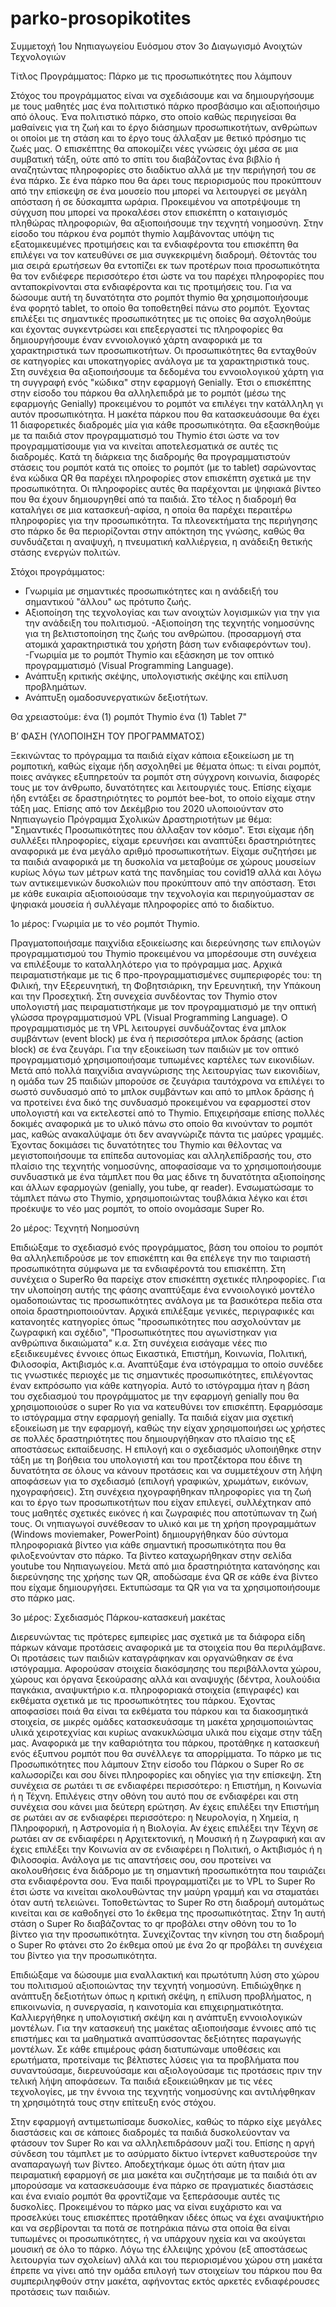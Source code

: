 # parko-prosopikotites
Συμμετοχή 1ου Νηπιαγωγείου Ευόσμου στον 3ο Διαγωγισμό Ανοιχτών Τεχνολογιών

Τίτλος Προγράμματος: Πάρκο με τις προσωπικότητες που λάμπουν

Στόχος του προγράμματος είναι να σχεδιάσουμε και να δημιουργήσουμε με τους μαθητές μας ένα πολιτιστικό πάρκο προσβάσιμο και αξιοποιήσιμο από όλους.
Ένα πολιτιστικό πάρκο, στο οποίο καθώς περιηγείσαι θα μαθαίνεις για τη ζωή και το έργο διάσημων προσωπικοτήτων, ανθρώπων οι οποίοι με τη στάση και το έργο τους άλλαξαν με θετικό πρόσημο τις ζωές μας. Ο επισκέπτης θα αποκομίζει νέες γνώσεις όχι μέσα σε μια συμβατική τάξη, ούτε από το σπίτι του διαβάζοντας ένα βιβλίο ή αναζητώντας πληροφορίες στο διαδίκτυο αλλά με την περιήγησή του σε ένα πάρκο. Σε ένα πάρκο που θα άρει τους περιορισμούς που προκύπτουν από την επίσκεψη σε ένα μουσείο που μπορεί να λειτουργεί σε μεγάλη απόσταση ή σε δύσκαμπτα ωράρια. 
Προκειμένου να αποτρέψουμε τη σύγχυση που μπορεί να προκαλέσει στον επισκέπτη ο καταιγισμός πληθώρας πληροφοριών, θα αξιοποιήσουμε την τεχνητή νοημοσύνη. Στην είσοδο του πάρκου ένα ρομπότ thymio λαμβάνοντας υπόψη τις εξατομικευμένες προτιμήσεις και τα ενδιαφέροντα του επισκέπτη θα επιλέγει να τον κατευθύνει σε μια συγκεκριμένη διαδρομή. Θέτοντάς του μια σειρά ερωτήσεων θα εντοπίζει εκ των προτέρων ποια προσωπικότητα θα τον ενδιέφερε περισσότερο έτσι ώστε να του παρέχει πληροφορίες που ανταποκρίνονται στα ενδιαφέροντα και τις προτιμήσεις του. Για να δώσουμε αυτή τη δυνατότητα στο ρομπότ thymio θα χρησιμοποιήσουμε ένα φορητό tablet, το οποίο θα τοποθετηθεί πάνω στο ρομπότ. 
Έχοντας επιλέξει τις σημαντικές προσωπικότητες με τις οποίες θα ασχοληθούμε και έχοντας συγκεντρώσει και επεξεργαστεί τις πληροφορίες θα δημιουργήσουμε έναν εννοιολογικό χάρτη αναφορικά με τα χαρακτηριστικά των προσωπικοτήτων. Οι προσωπικότητες θα ενταχθούν σε κατηγορίες και υποκατηγορίες ανάλογα με τα χαρακτηριστικά τους. Στη συνέχεια θα αξιοποιήσουμε τα δεδομένα του εννοιολογικού χάρτη για τη συγγραφή ενός "κώδικα" στην εφαρμογή Genially. Έτσι ο επισκέπτης στην είσοδο του πάρκου θα αλληλεπιδρά με το ρομπότ (μέσω της εφαρμογής Genially) προκειμένου το ρομπότ να επιλέγει την κατάλληλη γι αυτόν προσωπικότητα. 
Η μακέτα πάρκου που θα κατασκευάσουμε θα έχει 11 διαφορετικές διαδρομές μία για κάθε προσωπικότητα. Θα εξασκηθούμε με τα παιδιά στον προγραμματισμό του Thymio έτσι ώστε να τον προγραμματίσουμε για να κινείται αποτελεσματικά σε αυτές τις διαδρομές. Κατά τη διάρκεια της διαδρομής θα προγραμματιστούν στάσεις του ρομπότ κατά τις οποίες το ρομπότ (με το tablet) σαρώνοντας ένα κώδικα QR θα παρέχει πληροφορίες στον επισκέπτη σχετικά με την προσωπικότητα. Οι πληροφορίες αυτές θα παρέχονται με ψηφιακά βίντεο που θα έχουν δημιουργηθεί από τα παιδιά. Στο τέλος η διαδρομή θα καταλήγει σε μια κατασκευή-αφίσα, η οποία θα παρέχει περαιτέρω πληροφορίες για την προσωπικότητα. 
Τα πλεονεκτήματα της περιήγησης στο πάρκο δε θα περιορίζονται στην απόκτηση της γνώσης, καθώς θα συνδυάζεται η αναψυχή, η πνευματική καλλιέργεια, η ανάδειξη θετικής στάσης ενεργών πολιτών. 


Στόχοι προγράμματος:
- Γνωριμία με σημαντικές προσωπικότητες και η ανάδειξή του σημαντικού "άλλου" ως πρότυπο ζωής.
- Αξιοποίηση της τεχνολογίας και των ανοιχτών λογισμικών για την για την ανάδειξη του πολιτισμού. 
-Αξιοποίηση της τεχνητής νοημοσύνης για τη βελτιστοποίηση της ζωής του ανθρώπου. (προσαρμογή στα ατομικά χαρακτηριστικά του χρήστη βάση των ενδιαφερόντων του). 
-Γνωριμία με το ρομπότ Thymio και εξάσκηση με τον οπτικό προγραμματισμό (Visual Programming Language).
- Ανάπτυξη κριτικής σκέψης, υπολογιστικής σκέψης και επίλυση προβλημάτων. 
- Ανάπτυξη ομαδοσυνεργατικών δεξιοτήτων.

Θα χρειαστούμε:
 ένα (1) ρομπότ Thymio
ένα (1) Tablet 7" 

Β’ ΦΑΣΗ (ΥΛΟΠΟΙΗΣΗ ΤΟΥ ΠΡΟΓΡΑΜΜΑΤΟΣ)

Ξεκινώντας το πρόγραμμα τα παιδιά είχαν κάποια εξοικείωση με τη ρομποτική, καθώς είχαμε ήδη ασχοληθεί με θέματα όπως: τι είναι ρομπότ, ποιες ανάγκες εξυπηρετούν τα ρομπότ στη σύγχρονη κοινωνία, διαφορές τους με τον άνθρωπο, δυνατότητες και λειτουργιές τους. Επίσης είχαμε ήδη εντάξει σε δραστηριότητες το ρομπότ bee-bot, το οποίο είχαμε στην τάξη μας.
Επίσης από τον Δεκέμβριο του 2020 υλοποιούνταν στο Νηπιαγωγείο Πρόγραμμα Σχολικών Δραστηριοτήτων με θέμα: "Σημαντικές Προσωπικότητες που άλλαξαν τον κόσμο". Έτσι είχαμε ήδη συλλέξει πληροφορίες, είχαμε ερευνήσει και αναπτύξει δραστηριότητες αναφορικά με ένα μεγάλο αριθμό προσωπικοτήτων. Είχαμε συζητήσει με τα παιδιά αναφορικά με τη δυσκολία να μεταβούμε σε χώρους μουσείων κυρίως λόγω των μέτρων κατά της πανδημίας του covid19 αλλά και λόγω των αντικειμενικών δυσκολιών που προκύπτουν από την απόσταση. Έτσι με κάθε ευκαιρία αξιοποιούσαμε την τεχνολογία και περιηγούμασταν σε ψηφιακά μουσεία ή συλλέγαμε πληροφορίες από το διαδίκτυο.

1ο μέρος: Γνωριμία με το νέο ρομπότ Thymio.

Πραγματοποιήσαμε παιχνίδια εξοικείωσης και διερεύνησης των επιλογών προγραμματισμού του Thymio προκειμένου να μπορέσουμε στη συνέχεια να επιλέξουμε το καταλληλότερο για το πρόγραμμα μας. Αρχικά πειραματιστήκαμε με τις 6 προ-προγραμματισμένες συμπεριφορές του: τη Φιλική, την Εξερευνητική, τη Φοβητσιάρικη, την Ερευνητική, την Υπάκουη και την Προσεχτική. 
Στη συνεχεία συνδέοντας τον Thymio στον υπολογιστή μας πειραματιστήκαμε με τον προγραμματισμό με την οπτική γλώσσα προγραμματισμού VPL (Visual Programming Language). Ο προγραμματισμός με τη VPL λειτουργεί συνδυάζοντας ένα μπλοκ συμβάντων (event block) με ένα ή περισσότερα μπλοκ δράσης (action block) σε ένα ζευγάρι. Για την εξοικείωση των παιδιών με τον οπτικό προγραμματισμό χρησιμοποιήσαμε τυπωμένες καρτέλες των εικονιδίων. Μετά από πολλά παιχνίδια αναγνώρισης της λειτουργίας των εικονιδίων, η ομάδα των 25 παιδιών μπορούσε σε ζευγάρια ταυτόχρονα να επιλέγει το σωστό συνδυασμό από το μπλοκ συμβάντων και από το μπλοκ δράσης ή να προτείνει ένα δικό της συνδυασμό προκειμένου να εφαρμοστεί στον υπολογιστή και να εκτελεστεί από το Thymio. 
Επιχειρήσαμε επίσης πολλές δοκιμές αναφορικά με το υλικό πάνω στο οποίο θα κινούνταν το ρομπότ μας, καθώς ανακαλύψαμε ότι δεν αναγνώριζε πάντα τις μαύρες γραμμές.
Έχοντας δοκιμάσει τις δυνατότητες του Thymio και θέλοντας να μεγιστοποιήσουμε τα επίπεδα αυτονομίας και αλληλεπίδρασής του, στο πλαίσιο της τεχνητής νοημοσύνης, αποφασίσαμε να το χρησιμοποιήσουμε συνδυαστικά με ένα τάμπλετ που θα μας έδινε τη δυνατότητα αξιοποίησης και άλλων εφαρμογών (genially, you tube, qr reader). Ενσωματώσαμε το τάμπλετ πάνω στο Thymio, χρησιμοποιώντας τουβλάκια λέγκο και έτσι προέκυψε το νέο μας ρομπότ, το οποίο ονομάσαμε Super Ro.

2ο μέρος: Τεχνητή Νοημοσύνη 

Επιδιώξαμε το σχεδιασμό ενός προγράμματος, βάση του οποίου το ρομπότ θα αλληλεπιδρούσε με τον επισκέπτη και θα επέλεγε την πιο ταιριαστή προσωπικότητα σύμφωνα με τα ενδιαφέροντά του επισκέπτη. Στη συνέχεια ο SuperRo θα παρείχε στον επισκέπτη σχετικές πληροφορίες. Για την υλοποίηση αυτής της φάσης αναπτύξαμε ένα εννοιολογικό μοντέλο ομαδοποιώντας τις προσωπικότητες ανάλογα με τα βασικότερα πεδία στα οποία δραστηριοποιούνταν. Αρχικά επιλέξαμε γενικές, περιγραφικές και κατανοητές κατηγορίες όπως  "προσωπικότητες που ασχολούνταν με ζωγραφική και σχέδιο", "Προσωπικότητες που αγωνίστηκαν για ανθρώπινα δικαιώματα" κ.α. Στη συνέχεια εισάγαμε νέες πιο εξειδικευμένες έννοιες όπως Εικαστικά, Επιστήμη, Κοινωνία, Πολιτική, Φιλοσοφία, Ακτιβισμός κ.α.
Αναπτύξαμε ένα ιστόγραμμα το οποίο συνέδεε τις γνωστικές περιοχές με τις σημαντικές προσωπικότητες, επιλέγοντας έναν εκπρόσωπο για κάθε κατηγορία. Αυτό το ιστόγραμμα ήταν η βάση του σχεδιασμού του προγράμματος με την εφαρμογή genially που θα χρησιμοποιούσε ο super Ro για να κατευθύνει τον επισκέπτη.
Εφαρμόσαμε το ιστόγραμμα στην εφαρμογή genially. Τα παιδιά είχαν μια σχετική εξοικείωση με την εφαρμογή, καθώς την είχαν χρησιμοποιήσει ως χρήστες σε πολλές δραστηριότητες που δημιουργήθηκαν στο πλαίσιο της εξ αποστάσεως εκπαίδευσης. Η επιλογή και ο σχεδιασμός υλοποιήθηκε στην τάξη με τη βοήθεια του υπολογιστή και του προτζέκτορα που έδινε τη δυνατότητα σε όλους να κάνουν προτάσεις και να συμμετέχουν στη λήψη αποφάσεων για το σχεδιασμό (επιλογή γραφικών, χρωμάτων, εικόνων, ηχογραφήσεις).
Στη συνέχεια ηχογραφήθηκαν πληροφορίες για τη ζωή και το έργο των προσωπικοτήτων που είχαν επιλεγεί, συλλέχτηκαν από τους μαθητές σχετικές εικόνες ή και ζωγραφιές που αποτύπωναν τη ζωή τους. Οι νηπιαγωγοί συνέθεσαν το υλικό και με τη χρήση προγραμμάτων (Windows moviemaker, PowerPoint) δημιουργήθηκαν δύο σύντομα πληροφοριακά βίντεο για κάθε σημαντική προσωπικότητα που θα φιλοξενούνταν στο πάρκο. Τα βίντεο καταχωρήθηκαν στην σελίδα youtube του Νηπιαγωγείου.
Μετά από μια δραστηριότητα κατανόησης και διερεύνησης της χρήσης των QR, αποδώσαμε ένα QR σε κάθε ένα βίντεο που είχαμε δημιουργήσει. Εκτυπώσαμε τα QR για να τα χρησιμοποιήσουμε στο πάρκο μας.

3ο μέρος: Σχεδιασμός Πάρκου-κατασκευή μακέτας

Διερευνώντας τις πρότερες εμπειρίες μας σχετικά με τα διάφορα είδη πάρκων κάναμε προτάσεις αναφορικά με τα στοιχεία που θα περιλάμβανε. Οι προτάσεις των παιδιών καταγράφηκαν και οργανώθηκαν σε ένα ιστόγραμμα. Αφορούσαν στοιχεία διακόσμησης του περιβάλλοντα χώρου, χώρους και όργανα ξεκούρασης αλλά και αναψυχής (δέντρα, λουλούδια παγκάκια, αναψυκτήριο κ.α. πληροφοριακά στοιχεία (επιγραφές) και εκθέματα σχετικά με τις προσωπικότητες του πάρκου. 
Έχοντας αποφασίσει ποιά θα είναι τα εκθέματα του πάρκου και τα διακοσμητικά στοιχεία, σε μικρές ομάδες κατασκευάσαμε τη μακέτα χρησιμοποιώντας υλικά χειροτεχνίας και κυρίως ανακυκλώσιμα υλικά που είχαμε στην τάξη μας.
Αναφορικά με την καθαριότητα του πάρκου, προτάθηκε η κατασκευή ενός έξυπνου ρομπότ που θα συνέλλεγε τα απορρίμματα. 
Το πάρκο με τις Προσωπικότητες που λάμπουν
Στην είσοδο του Πάρκου ο Super Ro σε καλωσορίζει και σου δίνει πληροφορίες και οδηγίες για την επίσκεψη. Στη συνέχεια σε ρωτάει τι σε ενδιαφέρει περισσότερο: η Επιστήμη, η Κοινωνία ή η Τέχνη. Επιλέγεις στην οθόνη του αυτό που σε ενδιαφέρει και στη συνέχεια σου κάνει μια δεύτερη ερώτηση. Αν έχεις επιλέξει την Επιστήμη σε ρωτάει αν σε ενδιαφέρει περισσότερο: η Νευρολογία, η Χημεία, η Πληροφορική, η Αστρονομία ή η Βιολογία. Αν έχεις επιλέξει την Τέχνη σε ρωτάει αν σε ενδιαφέρει η Αρχιτεκτονική, η Μουσική ή η Ζωγραφική και αν έχεις επιλέξει την Κοινωνία αν σε ενδιαφέρει η Πολιτική, ο Ακτιβισμός ή η Φιλοσοφία. Ανάλογα με τις απαντήσεις σου, σου προτείνει να ακολουθήσεις ένα διάδρομο με τη σημαντική προσωπικότητα που ταιριάζει στα ενδιαφέροντα σου. Ένα παιδί προγραμματίζει με το VPL το Super Ro έτσι ώστε να κινείται ακολουθώντας την μαύρη γραμμή και να σταματάει όταν αυτή τελειώνει. Τοποθετώντας το Super Ro στη διαδρομή αυτομάτως κινείται και σε καθοδηγεί στο 1ο έκθεμα της προσωπικότητας. Στην 1η αυτή στάση ο Super Ro διαβάζοντας το qr προβάλει στην οθόνη του το 1ο βίντεο για την προσωπικότητα. Συνεχίζοντας την κίνηση του στη διαδρομή ο Super Ro φτάνει στο 2ο έκθεμα οπού με ένα 2ο qr προβάλει τη συνέχεια του βίντεο για την προσωπικότητα.

Επιδιώξαμε να δώσουμε μια εναλλακτική και πρωτότυπη λύση στο χώρου του πολιτισμού  αξιοποιώντας την τεχνητή νοημοσύνη. Επιδιώχθηκε η ανάπτυξη δεξιοτήτων όπως η κριτική σκέψη, η επίλυση προβλήματος, η επικοινωνία, η συνεργασία, η καινοτομία και επιχειρηματικότητα. Καλλιεργήθηκε  η υπολογιστική σκέψη και η ανάπτυξη εννοιολογικών μοντέλων. Για την κατασκευή της μακέτας αξιοποιήσαμε έννοιες από τις επιστήμες και τα μαθηματικά αναπτύσσοντας δεξιότητες παραγωγής μοντέλων. Σε κάθε επιμέρους φάση διατυπώναμε υποθέσεις και ερωτήματα, προτείναμε τις βέλτιστες λύσεις για τα προβλήματα που συναντούσαμε, διερευνούσαμε και αξιολογούσαμε τις προτάσεις πριν την τελική λήψη αποφάσεων. Τα παιδιά εξοικειώθηκαν με τις νέες τεχνολογίες, με την έννοια της τεχνητής νοημοσύνης και αντιλήφθηκαν τη χρησιμότητά τους στην επίτευξη ενός στόχου. 

Στην εφαρμογή αντιμετωπίσαμε δυσκολίες, καθώς το πάρκο είχε μεγάλες διαστάσεις και σε κάποιες διαδρομές τα παιδιά δυσκολεύονταν να φτάσουν τον  Super Ro και να αλληλεπιδράσουν μαζί του. Επίσης η αργή σύνδεση του τάμπλετ με το ασύρματο δίκτυο ίντερνετ καθυστερούσε την αναπαραγωγή των βίντεο. Αποδεχτήκαμε όμως ότι αύτη ήταν μια πειραματική εφαρμογή σε μια μακέτα και συζητήσαμε με τα παιδιά ότι αν μπορούσαμε να κατασκευάσουμε ένα πάρκο σε πραγματικές διαστάσεις και ένα ενιαίο ρομπότ θα φροντίζαμε να ξεπεράσουμε αυτές τις δυσκολίες. Προκειμένου το πάρκο μας να είναι ευχάριστο και να προσελκύει τους επισκέπτες προτάθηκαν ιδέες όπως να έχει αναψυκτήριο και να σερβίρονται τα ποτά σε ποτηράκια πάνω στα οποία θα είναι τυπωμένες οι προσωπικότητες, ή να υπάρχουν ηχεία και να ακούγεται μουσική σε όλο το πάρκο. Λόγω της έλλειψης χρόνου (εξ αποστάσεως λειτουργία των σχολείων) αλλά και του περιορισμένου χώρου στη μακέτα έπρεπε να γίνει από την ομάδα επιλογή των στοιχείων του πάρκου που θα συμπεριληφθούν στην μακέτα, αφήνοντας εκτός αρκετές ενδιαφέρουσες προτάσεις των παιδιών. 
